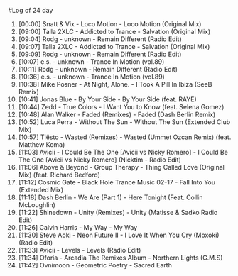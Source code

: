 #Log of 24 day

1. [00:00] Snatt & Vix - Loco Motion - Loco Motion (Original Mix)
1. [09:00] Talla 2XLC - Addicted to Trance - Salvation (Original Mix)
1. [09:04] Rodg - unknown - Remain Different (Radio Edit)
1. [09:07] Talla 2XLC - Addicted to Trance - Salvation (Original Mix)
1. [09:09] Rodg - unknown - Remain Different (Radio Edit)
1. [10:07] e.s. - unknown - Trance In Motion (vol.89)
1. [10:11] Rodg - unknown - Remain Different (Radio Edit)
1. [10:36] e.s. - unknown - Trance In Motion (vol.89)
1. [10:38] Mike Posner - At Night, Alone. - I Took A Pill In Ibiza (SeeB Remix)
1. [10:41] Jonas Blue - By Your Side - By Your Side (feat. RAYE)
1. [10:44] Zedd - True Colors - I Want You to Know (feat. Selena Gomez)
1. [10:48] Alan Walker - Faded (Remixes) - Faded (Dash Berlin Remix)
1. [10:52] Luca Perra - Without The Sun - Without The Sun (Extended Club Mix)
1. [10:57] Tiësto - Wasted (Remixes) - Wasted (Ummet Ozcan Remix) (feat. Matthew Koma)
1. [11:03] Avicii - I Could Be The One [Avicii vs Nicky Romero] - I Could Be The One [Avicii vs Nicky Romero] (Nicktim - Radio Edit)
1. [11:06] Above & Beyond - Group Therapy - Thing Called Love (Original Mix) (feat. Richard Bedford)
1. [11:12] Cosmic Gate - Black Hole Trance Music 02-17 - Fall Into You (Extended Mix)
1. [11:18] Dash Berlin - We Are (Part 1) - Here Tonight (Feat. Collin McLoughlin)
1. [11:22] Shinedown - Unity (Remixes) - Unity (Matisse & Sadko Radio Edit)
1. [11:26] Calvin Harris - My Way - My Way
1. [11:30] Steve Aoki - Neon Future II - I Love It When You Cry (Moxoki) (Radio Edit)
1. [11:33] Avicii - Levels - Levels (Radio Edit)
1. [11:34] Oforia - Arcadia The Remixes Album - Northern Lights (G.M.S)
1. [11:42] Ovnimoon - Geometric Poetry - Sacred Earth
